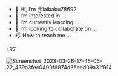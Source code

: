 - 👋 Hi, I’m @lalbabu78692
- 👀 I’m interested in ...
- 🌱 I’m currently learning ...
- 💞️ I’m looking to collaborate on ...
- 📫 How to reach me ...

<!---
lalbabu78692/lalbabu78692 is a ✨ special ✨ repository because its `README.md` (this file) appears on your GitHub profile.
You can click the Preview link to take a look at your changes.
--->LR7
![Screenshot_2023-03-26-17-45-05-22_439a3fec0400f8974d35eed09a31f914](https://github.com/lalbabu78692/lalbabu78692/assets/139650421/7067bc06-a4a8-4169-a1cd-2a68901bc1df)
